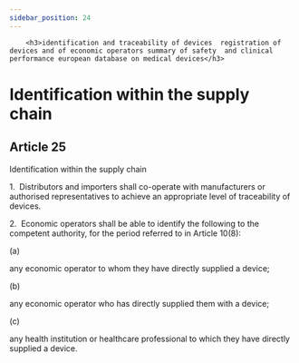 ```yaml
---
sidebar_position: 24
---
```

        <h3>identification and traceability of devices  registration of devices and of economic operators summary of safety  and clinical performance european database on medical devices</h3>
<h1>Identification within the supply chain</h1>
<h2>Article 25</h2>
   <p class="stitle-article-norm">Identification within the supply chain</p>
   <p class="norm">1.&nbsp;&nbsp;Distributors and importers shall 
co-operate with manufacturers or authorised representatives to achieve 
an appropriate level of traceability of devices.</p>
   <p class="norm">2.&nbsp;&nbsp;Economic operators shall be able to 
identify the following to the competent authority, for the period 
referred to in Article&nbsp;10(8):</p>
   <div class="grid-container grid-list">
      <div class="list grid-list-column-1">
         <span>(a)&nbsp;</span>
      </div>
      <div class="grid-list-column-2">
         <p class="norm">any economic operator to whom they have directly supplied a device;</p>
      </div>
   </div>
   <div class="grid-container grid-list">
      <div class="list grid-list-column-1">
         <span>(b)&nbsp;</span>
      </div>
      <div class="grid-list-column-2">
         <p class="norm">any economic operator who has directly supplied them with a device;</p>
      </div>
   </div>
   <div class="grid-container grid-list">
      <div class="list grid-list-column-1">
         <span>(c)&nbsp;</span>
      </div>
      <div class="grid-list-column-2">
         <p class="norm">any health institution or healthcare professional to which they have directly supplied a device.</p>
      </div>
   </div>